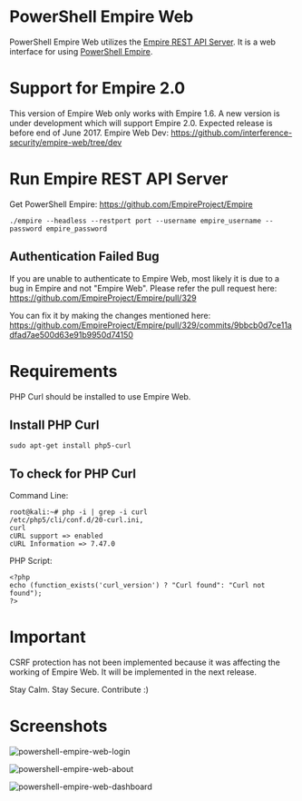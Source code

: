 # PowerShell Empire Web


PowerShell Empire Web utilizes the [Empire REST API Server](https://github.com/EmpireProject/Empire/wiki/RESTful-API). It is a web interface for using [PowerShell Empire](https://github.com/EmpireProject/Empire/).

# Support for Empire 2.0
This version of Empire Web only works with Empire 1.6. A new version is under development which will support Empire 2.0. Expected release is before end of June 2017. Empire Web Dev: https://github.com/interference-security/empire-web/tree/dev


# Run Empire REST API Server


Get PowerShell Empire: https://github.com/EmpireProject/Empire

```
./empire --headless --restport port --username empire_username --password empire_password
```

## Authentication Failed Bug

If you are unable to authenticate to Empire Web, most likely it is due to a bug in Empire and not "Empire Web". Please refer the pull request here: https://github.com/EmpireProject/Empire/pull/329

You can fix it by making the changes mentioned here: https://github.com/EmpireProject/Empire/pull/329/commits/9bbcb0d7ce11adfad7ae500d63e91b9950d74150

# Requirements


PHP Curl should be installed to use Empire Web.


## Install PHP Curl

```
sudo apt-get install php5-curl
```


## To check for PHP Curl

Command Line:
```
root@kali:~# php -i | grep -i curl
/etc/php5/cli/conf.d/20-curl.ini,
curl
cURL support => enabled
cURL Information => 7.47.0
```

PHP Script:
```
<?php
echo (function_exists('curl_version') ? "Curl found": "Curl not found");
?>
```


# Important


CSRF protection has not been implemented because it was affecting the working of Empire Web. It will be implemented in the next release.


Stay Calm. Stay Secure. Contribute :)


# Screenshots


![powershell-empire-web-login](https://cloud.githubusercontent.com/assets/5358495/14923483/160144b2-0e5b-11e6-95af-9dfbddd8c126.PNG)


![powershell-empire-web-about](https://cloud.githubusercontent.com/assets/5358495/14923495/244ab382-0e5b-11e6-8041-205ba35d7ac8.PNG)


![powershell-empire-web-dashboard](https://cloud.githubusercontent.com/assets/5358495/14923500/298853d6-0e5b-11e6-946e-cdf75e50c366.PNG)

